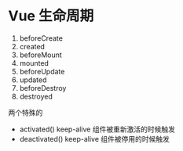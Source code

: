 # Vue 生命周期

1. beforeCreate
2. created
3. beforeMount
4. mounted
5. beforeUpdate
6. updated
7. beforeDestroy
8. destroyed

两个特殊的

- activated() keep-alive 组件被重新激活的时候触发
- deactivated() keep-alive 组件被停用的时候触发


